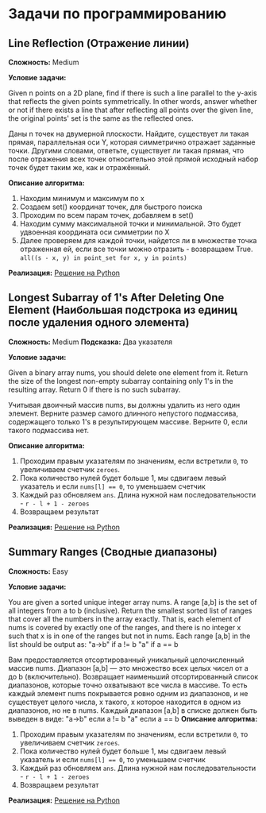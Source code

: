 # Задачи по программированию

## Line Reflection (Отражение линии)

**Сложность:** Medium

**Условие задачи:** 

Given n points on a 2D plane, find if there is such a line parallel to the y-axis that reflects the given points symmetrically.
In other words, answer whether or not if there exists a line that after reflecting all points over the given line, the original points' set is the same as the reflected ones.

Даны n точек на двумерной плоскости. Найдите, существует ли такая прямая, параллельная оси Y, которая симметрично отражает заданные точки.
Другими словами, ответьте, существует ли такая прямая, что после отражения всех точек относительно этой прямой исходный набор точек будет таким же, как и отражённый.

**Описание алгоритма:**

1.  Находим минимум и максимум по x
2.  Создаем set() координат точек, для быстрого поиска
3.  Проходим по всем парам точек, добавляем в set()
4.  Находим сумму максимальной точки и минимальной. Это будет удвоенная координата оси симметрии по X
5.  Далее проверяем для каждой точки, найдется ли в множестве точка отраженная ей, если все точки можно отразить - возвращаем True. `all((s - x, y) in point_set for x, y in points)`

**Реализация:**
[Решение на Python](https://github.com/SashaV21/leetcode_algo/blob/main/Line%20Reflection.py)

## Longest Subarray of 1's After Deleting One Element (Наибольшая подстрока из единиц после удаления одного элемента)

**Сложность:** Medium
**Подсказка:** Два указателя

**Условие задачи:** 

Given a binary array nums, you should delete one element from it. Return the size of the longest non-empty subarray containing only 1's in the resulting array. Return 0 if there is no such subarray.

Учитывая двоичный массив nums, вы должны удалить из него один элемент. Верните размер самого длинного непустого подмассива, содержащего только 1's в результирующем массиве. Верните 0, если такого подмассива нет.

**Описание алгоритма:**

1.  Проходим правым указателям по значениям, если встретили `0`, то увеличиваем счетчик `zeroes`.
2.  Пока количество нулей будет больше 1, мы сдвигаем левый указатель и если `nums[l] == 0`, то уменьшаем счетчик
3.  Каждый раз обновляем `ans`. Длина нужной нам последовательности - `r - l + 1 - zeroes`
4.  Возвращаем результат

**Реализация:**
[Решение на Python](https://github.com/SashaV21/leetcode_algo/blob/main/Longest%20Subarry%20of%201's%20After%20deleting%20one%20element.py)


## Summary Ranges (Сводные диапазоны)

**Сложность:** Easy

**Условие задачи:** 

You are given a sorted unique integer array nums.
A range [a,b] is the set of all integers from a to b (inclusive).
Return the smallest sorted list of ranges that cover all the numbers in the array exactly. That is, each element of nums is covered by exactly one of the ranges, and there is no integer x such that x is in one of the ranges but not in nums.
Each range [a,b] in the list should be output as:
"a->b" if a != b
"a" if a == b

Вам предоставляется отсортированный уникальный целочисленный массив nums.
Диапазон [a,b] — это множество всех целых чисел от a до b (включительно).
Возвращает наименьший отсортированный список диапазонов, которые точно охватывают все числа в массиве. То есть каждый элемент nums покрывается ровно одним из диапазонов, и не существует целого числа, x такого, x которое находится в одном из диапазонов, но не в nums.
Каждый диапазон [a,b] в списке должен быть выведен в виде:
"a->b" если a != b
"a" если a == b
**Описание алгоритма:**

1.  Проходим правым указателям по значениям, если встретили `0`, то увеличиваем счетчик `zeroes`.
2.  Пока количество нулей будет больше 1, мы сдвигаем левый указатель и если `nums[l] == 0`, то уменьшаем счетчик
3.  Каждый раз обновляем `ans`. Длина нужной нам последовательности - `r - l + 1 - zeroes`
4.  Возвращаем результат

**Реализация:**
[Решение на Python](https://github.com/SashaV21/leetcode_algo/blob/main/Longest%20Subarry%20of%201's%20After%20deleting%20one%20element.py)




